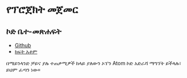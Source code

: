 # የፕሮጀክት መጀመር

## ኮድ ቤተ-መጽሐፍት

* [Github](https://github.com/3TiSite)
* [ክፍት አቶም](https://atomgit.com/orgs/3ti)

በሜይንላንድ ቻይና ያሉ ተጠቃሚዎች ከላይ ያለውን ኦፕን Atom ኮድ አድራሻ ማግኘት ይችላሉ፣ ይህም ፈጣን ነው።
